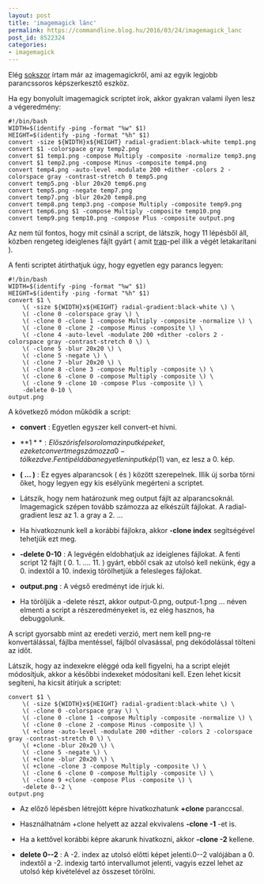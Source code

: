 ```yaml
---
layout: post
title: 'imagemagick lánc'
permalink: https://commandline.blog.hu/2016/03/24/imagemagick_lanc
post_id: 8522324
categories: 
- imagemagick
---
```


Elég 
[sokszor](http://commandline.blog.hu/tags/imagemagick) írtam már az imagemagickről, ami az egyik legjobb parancssoros képszerkesztő eszköz.

Ha egy bonyolult imagemagick scriptet írok, akkor gyakran valami ilyen lesz a végeredmény:

```
#!/bin/bash
WIDTH=$(identify -ping -format "%w" $1)
HEIGHT=$(identify -ping -format "%h" $1)
convert -size ${WIDTH}x${HEIGHT} radial-gradient:black-white temp1.png
convert $1 -colorspace gray temp2.png
convert $1 temp1.png -compose Multiply -composite -normalize temp3.png
convert $1 temp2.png -compose Minus -composite temp4.png
convert temp4.png -auto-level -modulate 200 +dither -colors 2 -colorspace gray -contrast-stretch 0 temp5.png
convert temp5.png -blur 20x20 temp6.png
convert temp5.png -negate temp7.png
convert temp7.png -blur 20x20 temp8.png
convert temp8.png temp3.png -compose Multiply -composite temp9.png
convert temp6.png $1 -compose Multiply -composite temp10.png
convert temp9.png temp10.png -compose Plus -composite output.png
```

Az nem túl fontos, hogy mit csinál a script, de látszik, hogy 11 lépésből áll, közben rengeteg ideiglenes fájlt gyárt ( amit 
[trap](http://commandline.blog.hu/2016/03/17/trap_948)-pel illik a végét letakarítani ).

A fenti scriptet átírthatjuk úgy, hogy egyetlen egy parancs legyen:

```
#!/bin/bash
WIDTH=$(identify -ping -format "%w" $1)
HEIGHT=$(identify -ping -format "%h" $1)
convert $1 \
    \( -size ${WIDTH}x${HEIGHT} radial-gradient:black-white \) \
    \( -clone 0 -colorspace gray \) \
    \( -clone 0 -clone 1 -compose Multiply -composite -normalize \) \
    \( -clone 0 -clone 2 -compose Minus -composite \) \
    \( -clone 4 -auto-level -modulate 200 +dither -colors 2 -colorspace gray -contrast-stretch 0 \) \
    \( -clone 5 -blur 20x20 \) \
    \( -clone 5 -negate \) \
    \( -clone 7 -blur 20x20 \) \
    \( -clone 8 -clone 3 -compose Multiply -composite \) \
    \( -clone 6 -clone 0 -compose Multiply -composite \) \
    \( -clone 9 -clone 10 -compose Plus -composite \) \
    -delete 0-10 \
output.png
```

A következő módon működik a script:

* **convert**
: Egyetlen egyszer kell convert-et hívni.


* **$1**
: Először is felsorolom az input képeket, ezeket convert megszámozza 0-tól kezdve. Fenti példában egyetlen input kép ($1) van, ez lesz a 0. kép.


* **\( ... \)**
: Ez egyes alparancsok \( és \) között szerepelnek. Illik új sorba törni őket, hogy legyen egy kis esélyünk megérteni a scriptet.


* Látszik, hogy nem határozunk meg output fájlt az alparancsoknál. Imagemagick szépen tovább számozza az elkészült fájlokat. A radial-gradient lesz az 1. a gray a 2. ...


* Ha hivatkoznunk kell a korábbi fájlokra, akkor 
**-clone index**
 segítségével tehetjük ezt meg.


* **-delete 0-10**
: A legvégén eldobhatjuk az ideiglenes fájlokat. A fenti script 12 fájlt ( 0. 1. .... 11. ) gyárt, ebből csak az utolsó kell nekünk, égy a 0. indextől a 10. indexig törölhetjük a felesleges fájlokat.


* **output.png**
: A végső eredményt ide írjuk ki.


* Ha töröljük a -delete részt, akkor output-0.png, output-1.png ... néven elmenti a script a részeredményeket is, ez elég hasznos, ha debuggolunk.

A script gyorsabb mint az eredeti verzió, mert nem kell png-re konvertálással, fájlba mentéssel, fájlból olvasással, png dekódolással tölteni az időt.

Látszik, hogy az indexekre eléggé oda kell figyelni, ha a script elejét módosítjuk, akkor a későbbi indexeket módosítani kell. Ezen lehet kicsit segíteni, ha kicsit átírjuk a scriptet:

```
convert $1 \
    \( -size ${WIDTH}x${HEIGHT} radial-gradient:black-white \) \
    \( -clone 0 -colorspace gray \) \
    \( -clone 0 -clone 1 -compose Multiply -composite -normalize \) \
    \( -clone 0 -clone 2 -compose Minus -composite \) \
    \( +clone -auto-level -modulate 200 +dither -colors 2 -colorspace gray -contrast-stretch 0 \) \
    \( +clone -blur 20x20 \) \
    \( -clone 5 -negate \) \
    \( +clone -blur 20x20 \) \
    \( +clone -clone 3 -compose Multiply -composite \) \
    \( -clone 6 -clone 0 -compose Multiply -composite \) \
    \( -clone 9 +clone -compose Plus -composite \) \
    -delete 0--2 \
output.png
```

* Az előző lépésben létrejött képre hivatkozhatunk 
**+clone**
 paranccsal.


* Használhatnám +clone helyett az azzal ekvivalens
**-clone -1**
-et is.


* Ha a kettővel korábbi képre akarunk hivatkozni, akkor 
**-clone -2**
 kellene.


* **delete 0--2**
: A -2. index az utolsó előtti képet jelenti.0--2 valójában a 0. indextől a -2. indexig tartó intervallumot jelenti, vagyis ezzel lehet az utolsó kép kivételével az összeset törölni.

 